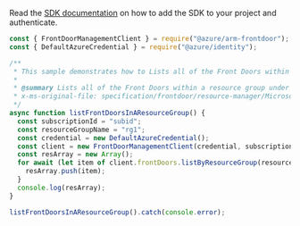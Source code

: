 Read the [SDK documentation](https://github.com/Azure/azure-sdk-for-js/blob/%40azure%2Farm-frontdoor_5.0.1/sdk/frontdoor/arm-frontdoor/README.md) on how to add the SDK to your project and authenticate.

```javascript
const { FrontDoorManagementClient } = require("@azure/arm-frontdoor");
const { DefaultAzureCredential } = require("@azure/identity");

/**
 * This sample demonstrates how to Lists all of the Front Doors within a resource group under a subscription.
 *
 * @summary Lists all of the Front Doors within a resource group under a subscription.
 * x-ms-original-file: specification/frontdoor/resource-manager/Microsoft.Network/stable/2020-05-01/examples/FrontdoorList.json
 */
async function listFrontDoorsInAResourceGroup() {
  const subscriptionId = "subid";
  const resourceGroupName = "rg1";
  const credential = new DefaultAzureCredential();
  const client = new FrontDoorManagementClient(credential, subscriptionId);
  const resArray = new Array();
  for await (let item of client.frontDoors.listByResourceGroup(resourceGroupName)) {
    resArray.push(item);
  }
  console.log(resArray);
}

listFrontDoorsInAResourceGroup().catch(console.error);
```
